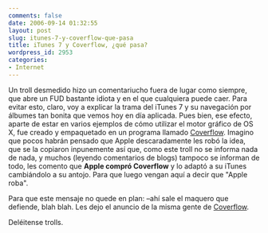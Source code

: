 ```yaml
---
comments: false
date: 2006-09-14 01:32:55
layout: post
slug: itunes-7-y-coverflow-que-pasa
title: iTunes 7 y Coverflow, ¿qué pasa?
wordpress_id: 2953
categories:
- Internet
---
```


Un troll desmedido hizo un comentariucho fuera de lugar como siempre, que abre un FUD bastante idiota y en el que cualquiera puede caer. Para evitar esto, claro, voy a explicar la trama del iTunes 7 y su navegación por álbumes tan bonita que vemos hoy en día aplicada. Pues bien, ese efecto, aparte de estar en varios ejemplos de cómo utilizar el motor gráfico de OS X, fue creado y empaquetado en un programa llamado [Coverflow](http://www.steelskies.com/coverflow/features.php). Imagino que pocos habrán pensado que Apple descaradamente les robó la idea, que se la copiaron inpunemente así que, como este troll no se informa nada de nada, y muchos (leyendo comentarios de blogs) tampoco se informan de todo, les comento que **Apple compró Coverflow** y lo adaptó a su iTunes cambiándolo a su antojo. Para que luego vengan aquí a decir que "Apple roba".





Para que este mensaje no quede en plan: –ahí sale el maquero que defiende, blah blah. Les dejo el anuncio de la misma gente de [Coverflow](http://www.steelskies.com/coverflow/features.php).





Deléitense trolls.
